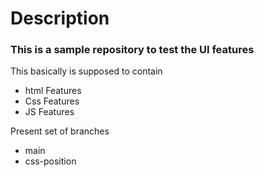 # Description

### This is a sample repository to test the UI features

This basically is supposed to contain
* html Features
* Css Features
* JS Features

Present set of branches
* main
* css-position
